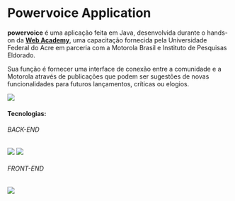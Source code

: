 # Powervoice Application
**powervoice** é uma aplicação feita em Java, desenvolvida durante o hands-on da [**Web Academy**](http://200.129.173.65/), uma capacitação fornecida pela Universidade Federal do Acre em parceria com a Motorola Brasil e Instituto de Pesquisas Eldorado.

Sua função é fornecer uma interface de conexão entre a comunidade e a Motorola através de publicações que podem ser sugestões de novas funcionalidades para futuros lançamentos, críticas ou elogios.

<img src="http://img.shields.io/static/v1?label=STATUS&message=CONCLUIDO&color=GREEN&style=for-the-badge"/>

#### Tecnologias:

###### BACK-END

<img src="https://img.shields.io/badge/Java-ED8B00?style=for-the-badge&logo=java&logoColor=white" />
<img src="https://img.shields.io/badge/MySQL-00000F?style=for-the-badge&logo=mysql&logoColor=white" />

###### FRONT-END

<img src="	https://img.shields.io/badge/Angular-DD0031?style=for-the-badge&logo=angular&logoColor=white" />
